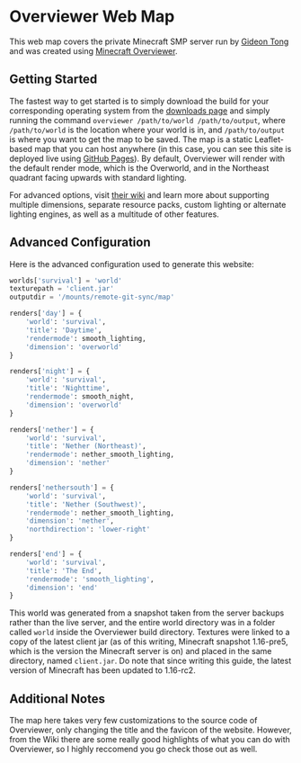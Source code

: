 # Overviewer Web Map

This web map covers the private Minecraft SMP server run by [Gideon Tong](https://gideontong.com) and was created using [Minecraft Overviewer](https://overviewer.org).

## Getting Started

The fastest way to get started is to simply download the build for your corresponding operating system from the [downloads page](https://overviewer.org/downloads) and simply running the command `overviewer /path/to/world /path/to/output`, where `/path/to/world` is the location where your world is in, and `/path/to/output` is where you want to get the map to be saved. The map is a static Leaflet-based map that you can host anywhere (in this case, you can see this site is deployed live using [GitHub Pages](https://pages.github.com)). By default, Overviewer will render with the default render mode, which is the Overworld, and in the Northeast quadrant facing upwards with standard lighting.

For advanced options, visit [their wiki](https://docs.overviewer.org) and learn more about supporting multiple dimensions, separate resource packs, custom lighting or alternate lighting engines, as well as a multitude of other features.

## Advanced Configuration

Here is the advanced configuration used to generate this website:

```python
worlds['survival'] = 'world'
texturepath = 'client.jar'
outputdir = '/mounts/remote-git-sync/map'

renders['day'] = {
    'world': 'survival',
    'title': 'Daytime',
    'rendermode': smooth_lighting,
    'dimension': 'overworld'
}

renders['night'] = {
    'world': 'survival',
    'title': 'Nighttime',
    'rendermode': smooth_night,
    'dimension': 'overworld'
}

renders['nether'] = {
    'world': 'survival',
    'title': 'Nether (Northeast)',
    'rendermode': nether_smooth_lighting,
    'dimension': 'nether'
}

renders['nethersouth'] = {
    'world': 'survival',
    'title': 'Nether (Southwest)',
    'rendermode': nether_smooth_lighting,
    'dimension': 'nether',
    'northdirection': 'lower-right'
}

renders['end'] = {
    'world': 'survival',
    'title': 'The End',
    'rendermode': 'smooth_lighting',
    'dimension': 'end'
}
```

This world was generated from a snapshot taken from the server backups rather than the live server, and the entire world directory was in a folder called `world` inside the Overviewer build directory. Textures were linked to a copy of the latest client jar (as of this writing, Minecraft snapshot 1.16-pre5, which is the version the Minecraft server is on) and placed in the same directory, named `client.jar`. Do note that since writing this guide, the latest version of Minecraft has been updated to 1.16-rc2.

## Additional Notes

The map here takes very few customizations to the source code of Overviewer, only changing the title and the favicon of the website. However, from the Wiki there are some really good highlights of what you can do with Overviewer, so I highly reccomend you go check those out as well.
